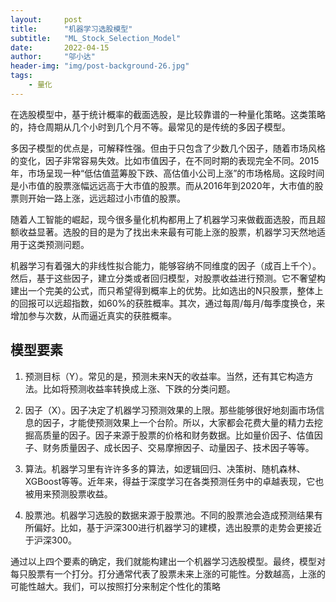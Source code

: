 ```yaml
---
layout:     post
title:      "机器学习选股模型"
subtitle:   "ML_Stock_Selection_Model"
date:       2022-04-15
author:     "邬小达"
header-img: "img/post-background-26.jpg"
tags:
    - 量化
---
```


在选股模型中，基于统计概率的截面选股，是比较靠谱的一种量化策略。这类策略的，持仓周期从几个小时到几个月不等。最常见的是传统的多因子模型。

多因子模型的优点是，可解释性强。但由于只包含了少数几个因子，随着市场风格的变化，因子非常容易失效。比如市值因子，在不同时期的表现完全不同。2015年，市场呈现一种“低估值蓝筹股下跌、高估值小公司上涨”的市场格局。这段时间是小市值的股票涨幅远远高于大市值的股票。而从2016年到2020年，大市值的股票则开始一路上涨，远远超过小市值的股票。

随着人工智能的崛起，现今很多量化机构都用上了机器学习来做截面选股，而且超额收益显著。选股的目的是为了找出未来最有可能上涨的股票，机器学习天然地适用于这类预测问题。

机器学习有着强大的非线性拟合能力，能够容纳不同维度的因子（成百上千个）。然后，基于这些因子，建立分类或者回归模型，对股票收益进行预测。它不奢望构建出一个完美的公式，而只希望得到概率上的优势。比如选出的N只股票，整体上的回报可以远超指数，如60%的获胜概率。其次，通过每周/每月/每季度换仓，来增加参与次数，从而逼近真实的获胜概率。

## 模型要素

1. 预测目标（Y）。常见的是，预测未来N天的收益率。当然，还有其它构造方法。比如将预测收益率转换成上涨、下跌的分类问题。

2. 因子（X）。因子决定了机器学习预测效果的上限。那些能够很好地刻画市场信息的因子，才能使预测效果上一个台阶。所以，大家都会花费大量的精力去挖掘高质量的因子。因子来源于股票的价格和财务数据。比如量价因子、估值因子、财务质量因子、成长因子、交易摩擦因子、动量因子、技术因子等等。

3. 算法。机器学习里有许许多多的算法，如逻辑回归、决策树、随机森林、XGBoost等等。近年来，得益于深度学习在各类预测任务中的卓越表现，它也被用来预测股票收益。

4. 股票池。机器学习选股的数据来源于股票池。不同的股票池会造成预测结果有所偏好。比如，基于沪深300进行机器学习的建模，选出股票的走势会更接近于沪深300。

通过以上四个要素的确定，我们就能构建出一个机器学习选股模型。最终，模型对每只股票有一个打分。打分通常代表了股票未来上涨的可能性。分数越高，上涨的可能性越大。我们，可以按照打分来制定个性化的策略





